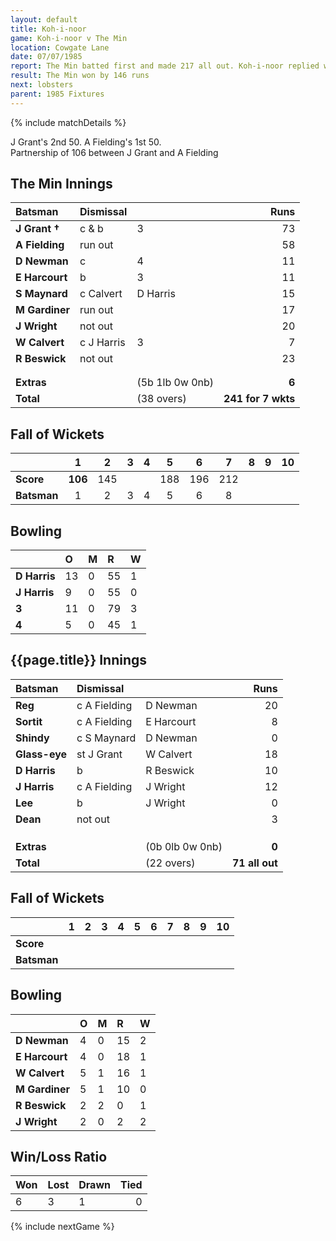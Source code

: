 ```yaml
---
layout: default
title: Koh-i-noor
game: Koh-i-noor v The Min
location: Cowgate Lane
date: 07/07/1985
report: The Min batted first and made 217 all out. Koh-i-noor replied with 71 for 7 wkts (all out).
result: The Min won by 146 runs
next: lobsters
parent: 1985 Fixtures
---
```


{% include matchDetails %}

J Grant's 2nd 50. A Fielding's 1st 50.<br />
Partnership of 106 between J Grant and A Fielding

## The Min Innings

| Batsman | Dismissal |  | Runs |
|:---|:---|---|---:|
| **J Grant &#8224;** | c & b | 3 | 73 |
| **A Fielding** | run out |  | 58 |
| **D Newman** | c | 4 | 11 |
| **E Harcourt** | b | 3 | 11 |
| **S Maynard** | c Calvert | D Harris | 15 |
| **M Gardiner** | run out |  | 17 |
| **J Wright** | not out |  | 20 |
| **W Calvert** | c J Harris | 3 | 7 |
| **R Beswick** | not out |  | 23 |
|  |  |  |  |
|  |  |  |  |
| **Extras** | | (5b 1lb 0w 0nb) | **6** |
| **Total** | | (38 overs) | **241 for 7 wkts** |

## Fall of Wickets

| | 1 | 2 | 3 | 4 | 5 | 6 | 7 | 8 | 9 | 10 |
|---|:---:|:---:|:---:|:---:|:---:|:---:|:---:|:---:|:---:|:---:|
| **Score** | **106** | 145 |  |  | 188 | 196 | 212 |  |  |  |
| **Batsman** | 1 | 2 | 3 | 4 | 5 | 6 | 8 |  |  |  |

## Bowling

| | O | M | R | W |
|---|:---|:---|:---|:---|
| **D Harris** | 13 | 0 | 55 | 1 |
| **J Harris** | 9 | 0 | 55 | 0 |
| **3** | 11 | 0 | 79 | 3 |
| **4** | 5 | 0 | 45 | 1 |

 ## {{page.title}} Innings

| Batsman | Dismissal |  | Runs |
|:---|:---|---|---:|
| **Reg** | c A Fielding | D Newman | 20 |
| **Sortit** | c A Fielding | E Harcourt | 8 |
| **Shindy** | c S Maynard | D Newman | 0 |
| **Glass-eye** | st J Grant | W Calvert | 18 |
| **D Harris** | b | R Beswick | 10 |
| **J Harris** | c A Fielding | J Wright | 12 |
| **Lee** | b | J Wright | 0 |
| **Dean** | not out |  | 3 |
|  |  |  |  |
|  |  |  |  |
|  |  |  |  |
| **Extras** | | (0b 0lb 0w 0nb) | **0** |
| **Total** | | (22 overs) | **71 all out** |

## Fall of Wickets

| | 1 | 2 | 3 | 4 | 5 | 6 | 7 | 8 | 9 | 10 |
|---|:---:|:---:|:---:|:---:|:---:|:---:|:---:|:---:|:---:|:---:|
| **Score** |  |  |  |  |  |  |  |  |  |  |
| **Batsman** |  |  |  |  |  |  |  |  |  |  |

## Bowling

| | O | M | R | W |
|---|:---|:---|:---|:---|
| **D Newman** | 4 | 0 | 15 | 2 |
| **E Harcourt** | 4 | 0 | 18 | 1 |
| **W Calvert** | 5 | 1 | 16 | 1 |
| **M Gardiner** | 5 | 1 | 10 | 0 |
| **R Beswick** | 2 | 2 | 0 | 1 |
| **J Wright** | 2 | 0 | 2 | 2 |  

## Win/Loss Ratio

| Won | Lost | Drawn | Tied |
|:---|:---|:---|---:|
| 6 | 3 | 1 | 0 |

{% include nextGame %}